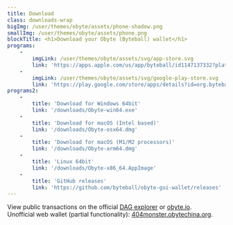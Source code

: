 ```yaml
---
title: Download
class: downloads-wrap
bigImg: /user/themes/obyte/assets/phone-shadow.png
smallImg: /user/themes/obyte/assets/phone.png
blockTitle: <h1>Download your Obyte (Byteball) wallet</h1>
programs:
    -
        imgLink: /user/themes/obyte/assets/svg/app-store.svg
        link: 'https://apps.apple.com/us/app/byteball/id1147137332?platform=iphone'
    -
        imgLink: /user/themes/obyte/assets/svg/google-play-store.svg
        link: 'https://play.google.com/store/apps/details?id=org.byteball.wallet'
programs2:
    -
        title: 'Download for Windows 64bit'
        link: '/downloads/Obyte-win64.exe'
    -
        title: 'Download for macOS (Intel based)'
        link: '/downloads/Obyte-osx64.dmg'
    -
        title: 'Download for macOS (M1/M2 processors)'
        link: '/downloads/Obyte-arm64.dmg'
    -
        title: 'Linux 64bit'
        link: '/downloads/Obyte-x86_64.AppImage'
    -
        title: 'GitHub releases'
        link: 'https://github.com/byteball/obyte-gui-wallet/releases'
---
```

 
View public transactions on the official [DAG explorer](https://explorer.obyte.org/?target=_blank&rel=noopener) or [obyte.io](https://obyte.io/?target=_blank&rel=noopener). <br>
Unofficial web wallet (partial functionality): [404monster.obytechina.org](https://404monster.obytechina.org/?target=_blank&rel=noopener).
